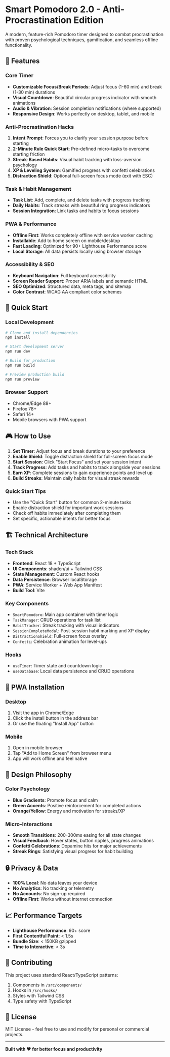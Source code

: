 
# Smart Pomodoro 2.0 - Anti-Procrastination Edition

A modern, feature-rich Pomodoro timer designed to combat procrastination with proven psychological techniques, gamification, and seamless offline functionality.

## 🎯 Features

### Core Timer
- **Customizable Focus/Break Periods**: Adjust focus (1-60 min) and break (1-30 min) durations
- **Visual Countdown**: Beautiful circular progress indicator with smooth animations
- **Audio & Vibration**: Session completion notifications (where supported)
- **Responsive Design**: Works perfectly on desktop, tablet, and mobile

### Anti-Procrastination Hacks
1. **Intent Prompt**: Forces you to clarify your session purpose before starting
2. **2-Minute Rule Quick Start**: Pre-defined micro-tasks to overcome starting friction
3. **Streak-Based Habits**: Visual habit tracking with loss-aversion psychology
4. **XP & Leveling System**: Gamified progress with confetti celebrations
5. **Distraction Shield**: Optional full-screen focus mode (exit with ESC)

### Task & Habit Management
- **Task List**: Add, complete, and delete tasks with progress tracking
- **Daily Habits**: Track streaks with beautiful ring progress indicators
- **Session Integration**: Link tasks and habits to focus sessions

### PWA & Performance
- **Offline First**: Works completely offline with service worker caching
- **Installable**: Add to home screen on mobile/desktop
- **Fast Loading**: Optimized for 90+ Lighthouse Performance score
- **Local Storage**: All data persists locally using browser storage

### Accessibility & SEO
- **Keyboard Navigation**: Full keyboard accessibility
- **Screen Reader Support**: Proper ARIA labels and semantic HTML
- **SEO Optimized**: Structured data, meta tags, and sitemap
- **Color Contrast**: WCAG AA compliant color schemes

## 🚀 Quick Start

### Local Development
```bash
# Clone and install dependencies
npm install

# Start development server
npm run dev

# Build for production
npm run build

# Preview production build
npm run preview
```

### Browser Support
- Chrome/Edge 88+
- Firefox 78+
- Safari 14+
- Mobile browsers with PWA support

## 🎮 How to Use

1. **Set Timer**: Adjust focus and break durations to your preference
2. **Enable Shield**: Toggle distraction shield for full-screen focus mode
3. **Start Session**: Click "Start Focus" and set your session intent
4. **Track Progress**: Add tasks and habits to track alongside your sessions
5. **Earn XP**: Complete sessions to gain experience points and level up
6. **Build Streaks**: Maintain daily habits for visual streak rewards

### Quick Start Tips
- Use the "Quick Start" button for common 2-minute tasks
- Enable distraction shield for important work sessions
- Check off habits immediately after completing them
- Set specific, actionable intents for better focus

## 🏗️ Technical Architecture

### Tech Stack
- **Frontend**: React 18 + TypeScript
- **UI Components**: shadcn/ui + Tailwind CSS
- **State Management**: Custom React hooks
- **Data Persistence**: Browser localStorage
- **PWA**: Service Worker + Web App Manifest
- **Build Tool**: Vite

### Key Components
- `SmartPomodoro`: Main app container with timer logic
- `TaskManager`: CRUD operations for task list
- `HabitTracker`: Streak tracking with visual indicators
- `SessionCompleteModal`: Post-session habit marking and XP display
- `DistractionShield`: Full-screen focus overlay
- `Confetti`: Celebration animation for level-ups

### Hooks
- `useTimer`: Timer state and countdown logic
- `useDatabase`: Local data persistence and CRUD operations

## 📱 PWA Installation

### Desktop
1. Visit the app in Chrome/Edge
2. Click the install button in the address bar
3. Or use the floating "Install App" button

### Mobile
1. Open in mobile browser
2. Tap "Add to Home Screen" from browser menu
3. App will work offline and feel native

## 🎨 Design Philosophy

### Color Psychology
- **Blue Gradients**: Promote focus and calm
- **Green Accents**: Positive reinforcement for completed actions
- **Orange/Yellow**: Energy and motivation for streaks/XP

### Micro-Interactions
- **Smooth Transitions**: 200-300ms easing for all state changes
- **Visual Feedback**: Hover states, button ripples, progress animations
- **Confetti Celebrations**: Dopamine hits for major achievements
- **Streak Rings**: Satisfying visual progress for habit building

## 🔒 Privacy & Data

- **100% Local**: No data leaves your device
- **No Analytics**: No tracking or telemetry
- **No Accounts**: No sign-up required
- **Offline First**: Works without internet connection

## 📈 Performance Targets

- **Lighthouse Performance**: 90+ score
- **First Contentful Paint**: < 1.5s
- **Bundle Size**: < 150KB gzipped
- **Time to Interactive**: < 3s

## 🤝 Contributing

This project uses standard React/TypeScript patterns:

1. Components in `/src/components/`
2. Hooks in `/src/hooks/`
3. Styles with Tailwind CSS
4. Type safety with TypeScript

## 📄 License

MIT License - feel free to use and modify for personal or commercial projects.

---

**Built with ❤️ for better focus and productivity**
